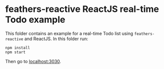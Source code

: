 # feathers-reactive ReactJS real-time Todo example

This folder contains an example for a real-time Todo list using `feathers-reactive` and ReactJS. In this folder run:

```
npm install
npm start
```

Then go to [localhost:3030](http://localhost:3030).
